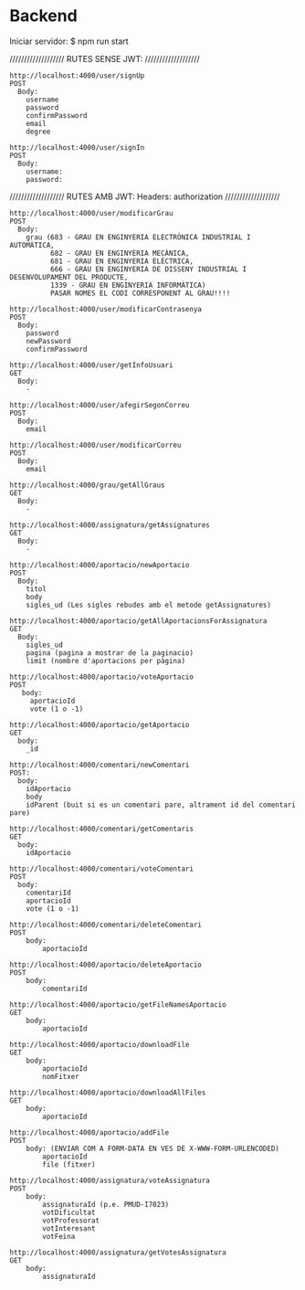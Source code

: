 # Backend

Iniciar servidor: $ npm run start

///////////////////
RUTES SENSE JWT:
///////////////////

    http://localhost:4000/user/signUp
    POST
      Body:
        username
        password
        confirmPassword
        email
        degree

    http://localhost:4000/user/signIn
    POST
      Body:
        username:
        password:
    
    
    
///////////////////
RUTES AMB JWT:
  Headers:
    authorization
///////////////////

    http://localhost:4000/user/modificarGrau
    POST
      Body:
        grau (683 - GRAU EN ENGINYERIA ELECTRÒNICA INDUSTRIAL I AUTOMÀTICA,
              682 - GRAU EN ENGINYERIA MECÀNICA,
              681 - GRAU EN ENGINYERIA ELÈCTRICA,
              666 - GRAU EN ENGINYERIA DE DISSENY INDUSTRIAL I DESENVOLUPAMENT DEL PRODUCTE,
              1339 - GRAU EN ENGINYERIA INFORMÀTICA)
              PASAR NOMES EL CODI CORRESPONENT AL GRAU!!!!

    http://localhost:4000/user/modificarContrasenya
    POST
      Body:
        password
        newPassword
        confirmPassword

    http://localhost:4000/user/getInfoUsuari
    GET
      Body:
        -

    http://localhost:4000/user/afegirSegonCorreu
    POST
      Body:
        email

    http://localhost:4000/user/modificarCorreu
    POST
      Body:
        email
    
    http://localhost:4000/grau/getAllGraus
    GET
      Body:
        -
    
    http://localhost:4000/assignatura/getAssignatures
    GET
      Body:
        -
    
    http://localhost:4000/aportacio/newAportacio
    POST
      Body:
        titol
        body
        sigles_ud (Les sigles rebudes amb el metode getAssignatures)
    
    http://localhost:4000/aportacio/getAllAportacionsForAssignatura
    GET
      Body:
        sigles_ud
        pagina (pagina a mostrar de la paginacio)
        limit (nombre d'aportacions per pàgina)
    
    http://localhost:4000/aportacio/voteAportacio
    POST
       body:
         aportacioId
         vote (1 o -1)
    
    http://localhost:4000/aportacio/getAportacio
    GET
      body:
        _id
        
    http://localhost:4000/comentari/newComentari
    POST:
      body:
        idAportacio
        body
        idParent (buit si es un comentari pare, altrament id del comentari pare)
    
    http://localhost:4000/comentari/getComentaris
    GET
      body:
        idAportacio
     
    http://localhost:4000/comentari/voteComentari
    POST
      body:
        comentariId
        aportacioId
        vote (1 o -1)
        
    http://localhost:4000/comentari/deleteComentari
    POST
        body:
            aportacioId
   
    http://localhost:4000/aportacio/deleteAportacio
    POST
        body:
            comentariId
            
    http://localhost:4000/aportacio/getFileNamesAportacio
    GET
        body:
            aportacioId
            
    http://localhost:4000/aportacio/downloadFile
    GET
        body:
            aportacioId
            nomFitxer
    
    http://localhost:4000/aportacio/downloadAllFiles
    GET
        body:
            aportacioId
     
    http://localhost:4000/aportacio/addFile
    POST
        body: (ENVIAR COM A FORM-DATA EN VES DE X-WWW-FORM-URLENCODED)
            aportacioId
            file (fitxer)
            
    http://localhost:4000/assignatura/voteAssignatura
    POST
        body: 
            assignaturaId (p.e. PMUD-I7023)
            votDificultat
            votProfessorat
            votInteresant
            votFeina
    
    http://localhost:4000/assignatura/getVotesAssignatura
    GET
        body:
            assignaturaId
            
    
    
    
        
      
    
      
      
    
    
